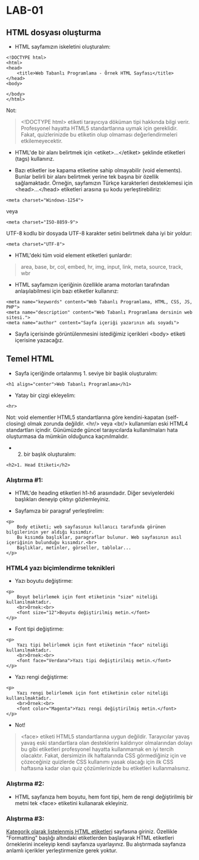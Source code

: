 # LAB-01

## HTML dosyası oluşturma

* HTML sayfamızın iskeletini oluşturalım:
```
<!DOCTYPE html>
<html>
<head>
    <title>Web Tabanlı Programlama - Örnek HTML Sayfası</title>
</head>
<body>

</body>
</html>
```
Not:
> \<!DOCTYPE html> etiketi tarayıcıya döküman tipi hakkında bilgi verir. Profesyonel hayatta HTML5 standartlarına uymak için gereklidir. Fakat, quizlerinizde bu etiketin olup olmaması değerlendirmeleri etkilemeyecektir.

* HTML'de bir alanı belirtmek için \<etiket>...\</etiket> şeklinde etiketleri (tags) kullanırız.

* Bazı etiketler ise kapama etiketine sahip olmayabilir (void elements). Bunlar belirli bir alanı belirtmek yerine tek başına bir özellik sağlamaktadır. Örneğin, sayfamızın Türkçe karakterleri desteklemesi için \<head>...\</head> etiketleri arasına şu kodu yerleştirebiliriz:
```
<meta charset="Windows-1254">
```

veya
```
<meta charset="ISO-8859-9">
```

UTF-8 kodlu bir dosyada UTF-8 karakter setini belirtmek daha iyi bir yoldur:
```
<meta charset="UTF-8">
```

* HTML'deki tüm void element etiketleri şunlardır:
> area, base, br, col, embed, hr, img, input, link, meta, source, track, wbr

* HTML sayfamızın içeriğinin özellikle arama motorları tarafından anlaşılabilmesi için bazı etiketler kullanırız:
```
<meta name="keywords" content="Web Tabanlı Programlama, HTML, CSS, JS, PHP">
<meta name="description" content="Web Tabanlı Programlama dersinin web sitesi.">
<meta name="author" content="Sayfa içeriği yazarının adı soyadı">
```

* Sayfa içerisinde görüntülenmesini istediğimiz içerikleri \<body> etiketi içerisine yazacağız.

## Temel HTML

* Sayfa içeriğinde ortalanmış 1. seviye bir başlık oluşturalım:
```
<h1 align="center">Web Tabanlı Programlama</h1>
```

* Yatay bir çizgi ekleyelim:
```
<hr>
```
Not: void elementler HTML5 standartlarına göre kendini-kapatan (self-closing) olmak zorunda değildir. \<hr/> veya \<br/> kullanımları eski HTML4 standartları içindir. Günümüzde güncel tarayıcılarda kullanılmaları hata oluşturmasa da mümkün olduğunca kaçınılmalıdır.

* 2. bir başlık oluşturalım:
```
<h2>1. Head Etiketi</h2>
```

### Alıştırma #1:
* HTML'de heading etiketleri h1-h6 arasındadır. Diğer seviyelerdeki başlıkları deneyip çıktıyı gözlemleyiniz.

* Sayfamıza bir paragraf yerleştirelim:
```
<p>
    Body etiketi; web sayfasının kullanıcı tarafında görünen bilgilerinin yer aldığı kısımdır. 
    Bu kısımda başlıklar, paragraflar bulunur. Web sayfasının asıl içeriğinin bulunduğu kısımdır.<br>
    Başlıklar, metinler, görseller, tablolar...
</p>
```

### HTML4 yazı biçimlendirme teknikleri

* Yazı boyutu değiştirme:
```
<p>
    Boyut belirlemek için font etiketinin "size" niteliği kullanılmaktadır.
    <br>Örnek:<br>
    <font size="12">Boyutu değiştirilmiş metin.</font>
</p>
```

* Font tipi değiştirme:
```
<p>
    Yazı tipi belirlemek için font etiketinin "face" niteliği kullanılmaktadır.
    <br>Örnek:<br>
    <font face="Verdana">Yazı tipi değiştirilmiş metin.</font>
</p>
```

* Yazı rengi değiştirme:
```
<p>
    Yazı rengi belirlemek için font etiketinin color niteliği kullanılmaktadır.
    <br>Örnek:<br>
    <font color="Magenta">Yazı rengi değiştirilmiş metin.</font>
</p>
```

* Not!
> \<face> etiketi HTML5 standartlarına uygun değildir. Tarayıcılar yavaş yavaş eski standartlara olan desteklerini kaldırıyor olmalarından dolayı bu gibi etiketleri profesyonel hayatta kullanmamak en iyi tercih olacaktır. Fakat, dersimizin ilk haftalarında CSS görmediğiniz için ve çözeceğiniz quizlerde CSS kullanımı yasak olacağı için ilk CSS haftasına kadar olan quiz çözümlerinizde bu etiketleri kullanmalısınız.

### Alıştırma #2:
* HTML sayfanıza hem boyutu, hem font tipi, hem de rengi değiştirilmiş bir metni tek \<face> etiketini kullanarak ekleyiniz.

### Alıştırma #3:
[Kategorik olarak listelenmiş HTML etiketleri](https://www.w3schools.com/tags/ref_byfunc.asp) sayfasına giriniz. Özellikle "Formatting" başlığı altındaki etiketlerden başlayarak HTML etiketleri örneklerini inceleyip kendi sayfanıza uyarlayınız. Bu alıştırmada sayfanıza anlamlı içerikler yerleştirmenize gerek yoktur.
